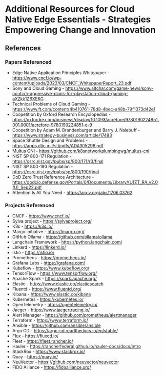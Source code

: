 # Additional Resources for Cloud Native Edge Essentials - Strategies Empowering Change and Innovation

 
## References 

### Papers Referenced

- Edge Native Application Principles Whitepaper - https://www.cncf.io/wp-content/uploads/2023/03/CNCF_WhitepaperReport_23.pdf
- Sony and Cloud Gaming - https://www.altchar.com/game-news/sony-confirm-aggressive-plans-for-playstation-cloud-gaming-aXZkk1Z6XEKG
- Technical Problems of Cloud Gaming - https://www.ft.com/content/4b410761-78d8-4bec-a48b-79f1373d42e1
- Coopetition by Oxford Research Encyclopedias - https://oxfordre.com/business/display/10.1093/acrefore/9780190224851.001.0001/acrefore-9780190224851-e-9
- Coopetition by Adam M. Brandenburger and Barry J. Nalebuff - https://www.strategy-business.com/article/17483
- Space Shuttle Design and Problems - https://apps.dtic.mil/sti/pdfs/ADA305296.pdf
- Multus CNI - https://github.com/k8snetworkplumbingwg/multus-cni
- NIST SP 800-171 Regulation - https://csrc.nist.gov/pubs/sp/800/171/r3/final 
- NIST SP 800-190 Regulation - https://csrc.nist.gov/pubs/sp/800/190/final
- DoD Zero Trust Reference Architecture - https://dodcio.defense.gov/Portals/0/Documents/Library/(U)ZT_RA_v2.0(U)_Sep22.pdf 
- Attention Is All You Need - https://arxiv.org/abs/1706.03762 


### Projects Referenced

- CNCF - https://www.cncf.io/
- Sylva project - https://sylvaproject.org/ 
- K3s - https://k3s.io/
- Margo initiative -  https://margo.org/
- GitHub Ollama - https://github.com/ollama/ollama
- Langchain Framework - https://python.langchain.com/
- Linkerd - https://linkerd.io/
- Istio - https://istio.io/
- Prometheus - https://prometheus.io/
- Grafana Labs - https://grafana.com/
- Kubeflow - https://www.kubeflow.org/
- TensorFlow - https://www.tensorflow.org/
- Apache Spark - https://spark.apache.org/
- Elastic - https://www.elastic.co/elasticsearch
- Fluentd - https://www.fluentd.org/
- Kibana - https://www.elastic.co/kibana
- Kubernetes - https://kubernetes.io/
- OpenTelemetry - https://opentelemetry.io/
- Jaeger - https://www.jaegertracing.io/
- Alert Manager - https://github.com/prometheus/alertmanager
- Terraform - https://www.terraform.io/
- Ansible - https://github.com/ansible/ansible
- Argo CD - https://argo-cd.readthedocs.io/en/stable/
- Flux - https://fluxcd.io/
- Fleet - https://fleet.rancher.io/
- Hauler - https://rancherfederal.github.io/hauler-docs/docs/intro
- StackRox - https://www.stackrox.io/
- Quay - https://quay.io/
- NeuVector - https://github.com/neuvector/neuvector
- FIDO Alliance - https://fidoalliance.org/
